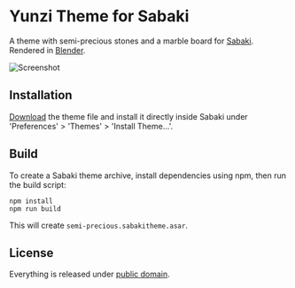 # Yunzi Theme for Sabaki

A theme with semi-precious stones and a marble board for [Sabaki](http://sabaki.yichuanshen.de/).
Rendered in [Blender](https://www.blender.org/).

![Screenshot](SemipreciousScreenshot.png)

## Installation

[Download](https://github.com/billhails/SabakiThemes/releases) the theme file and install it directly inside Sabaki
under 'Preferences' > 'Themes' > 'Install Theme...'.

## Build

To create a Sabaki theme archive, install dependencies using npm, then run the build script:

~~~
npm install
npm run build
~~~

This will create `semi-precious.sabakitheme.asar`.

## License

Everything is released under [public domain](http://creativecommons.org/publicdomain/zero/1.0/).
